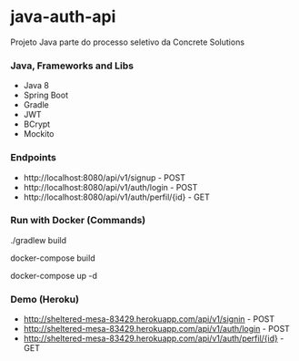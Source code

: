 # java-auth-api
Projeto Java parte do processo seletivo da Concrete Solutions

### Java, Frameworks and Libs
* Java 8
* Spring Boot
* Gradle
* JWT
* BCrypt
* Mockito

### Endpoints

* http://localhost:8080/api/v1/signup - POST
* http://localhost:8080/api/v1/auth/login - POST
* http://localhost:8080/api/v1/auth/perfil/{id} - GET

### Run with Docker (Commands)

./gradlew build

docker-compose build

docker-compose up -d

### Demo (Heroku)

* http://sheltered-mesa-83429.herokuapp.com/api/v1/signin - POST
* http://sheltered-mesa-83429.herokuapp.com/api/v1/auth/login - POST
* http://sheltered-mesa-83429.herokuapp.com/api/v1/auth/perfil/{id} - GET
